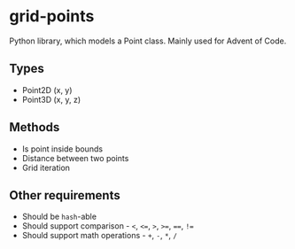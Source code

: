 # grid-points

Python library, which models a Point class. Mainly used for Advent of Code.

## Types

- Point2D (x, y)
- Point3D (x, y, z)

## Methods

- Is point inside bounds
- Distance between two points
- Grid iteration

## Other requirements

- Should be `hash`-able
- Should support comparison - `<`, `<=`, `>`, `>=`, `==`, `!=`
- Should support math operations - `+`, `-`, `*`, `/`